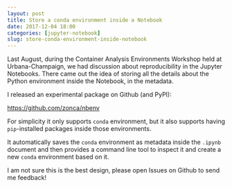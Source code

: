 ```yaml
---
layout: post
title: Store a conda environment inside a Notebook
date: 2017-12-04 18:00
categories: [jupyter-notebook]
slug: store-conda-environment-inside-notebook
---
```


Last August, during the Container Analysis Environments Workshop held at Urbana-Champaign,
we had discussion about reproducibility in the Jupyter Notebooks.
There came out the idea of storing all the details about the Python environment inside the Notebook,
in the metadata.

I released an experimental package on Github (and PyPI):

<https://github.com/zonca/nbenv>

For simplicity it only supports `conda` environment, but it also supports having `pip`-installed packages
inside those environments.

It automatically saves the `conda` environment as metadata inside the `.ipynb` document and then provides
a command line tool to inspect it and create a new `conda` environment based on it.

I am not sure this is the best design, please open Issues on Github to send me feedback!
